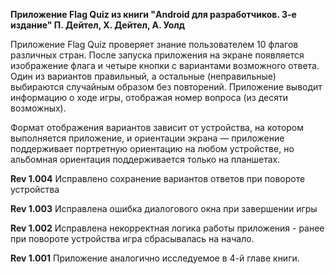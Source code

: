 <b>Приложение Flag Quiz из книги "Android для разработчиков. 3-е издание" П. Дейтел, Х. Дейтел, А. Уолд</b>

Приложение Flag Quiz проверяет знание пользователем 10 флагов различных стран. 
После запуска приложения на экране появляется изображение флага и четыре кнопки с вариантами возможного ответа. 
Один из вариантов правильный, а остальные (неправильные) выбираются случайным образом без повторений. 
Приложение выводит информацию о ходе игры, отображая номер вопроса (из десяти возможных).

Формат отображения вариантов зависит от устройства, на котором выполняется приложение, и ориентации экрана — 
приложение поддерживает портретную ориентацию на любом устройстве, но альбомная ориентация поддерживается только на планшетах.

<b>Rev 1.004</b> 
Исправлено сохранение вариантов ответов при повороте устройства

<b>Rev 1.003</b> 
Исправлена ошибка диалогового окна при завершении игры

<b>Rev 1.002</b>
Исправлена некорректная логика работы приложения - ранее при повороте устройства игра сбрасывалась на начало.

<b>Rev 1.001</b>
Приложение аналогично исследуемое в 4-й главе книги.

